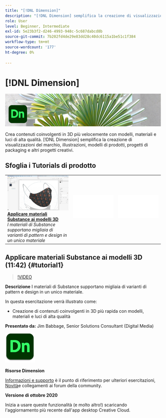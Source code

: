 ```yaml
---
title: "[!DNL Dimension]"
description: "[!DNL Dimension] semplifica la creazione di visualizzazioni del marchio, illustrazioni, modelli di prodotti, packaging e altri progetti creativi"
role: User
level: Beginner, Intermediate
exl-id: 5e23b3f2-d246-4993-948c-5c687dabcd8b
source-git-commit: 7b202fd4de29e83dd28c40dc6115a1be51c1f384
workflow-type: tm+mt
source-wordcount: '177'
ht-degree: 0%

---
```


# [!DNL Dimension]

![Tutorial Hero Image](../assets/Dimenio.jpg)

Crea contenuti coinvolgenti in 3D più velocemente con modelli, materiali e luci di alta qualità. [!DNL Dimension] semplifica la creazione di visualizzazioni del marchio, illustrazioni, modelli di prodotti, progetti di packaging e altri progetti creativi.

## Sfoglia i Tutorials di prodotto

<table style="table-layout:fixed">
<tr>
 <td>
   <a href="dimension.md#tutorial1">
      <img alt="Applicare materiali Substance ai modelli 3D" src="../assets/dimension_substanceAndGraphics_babbage_thumbnail.jpg" />
   </a>
    <div>
   <a href="dimension.md#tutorial1"><strong>Applicare materiali Substance ai modelli 3D</strong></a>
    </div>
    <em>I materiali di Substance supportano migliaia di varianti di pattern e design in un unico materiale</em>
    <br>
  </td>
  <td>
    <img alt="Spaziatore" src="../assets/Whitespacer.png" />
    <div>
    <br>
  </td>
  <td>
    <img alt="Spaziatore" src="../assets/Whitespacer.png" />
    <div>
    <br>
  </td>
</tr>
</table>

## Applicare materiali Substance ai modelli 3D (11:42) {#tutorial1}

>[!VIDEO](https://video.tv.adobe.com/v/326944?hidetitle=true)

**Descrizione**
I materiali di Substance supportano migliaia di varianti di pattern e design in un unico materiale.

In questa esercitazione verrà illustrato come:
* Creazione di contenuti coinvolgenti in 3D più rapida con modelli, materiali e luci di alta qualità

**Presentato da:**
Jim Babbage, Senior Solutions Consultant (Digital Media)

![Logo Dimension](../assets/dn_appicon_96.png)

**Risorse Dimension**

[Informazioni e supporto](https://helpx.adobe.com/support/dimension.html) è il punto di riferimento per ulteriori esercitazioni, [Novità](https://helpx.adobe.com/dimension/user-guide.html/dimension/using/whats-new.ug.html)e collegamenti ai forum della community.

**Versione di ottobre 2020**

Inizia a usare queste funzionalità (e molto altro!) scaricando l&#39;aggiornamento più recente dall&#39;app desktop Creative Cloud.
